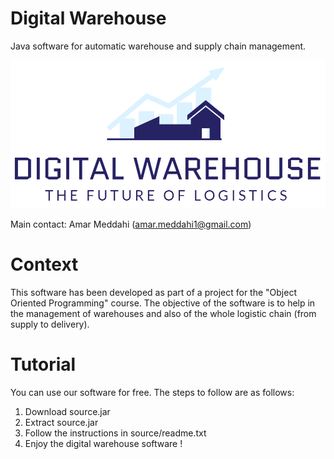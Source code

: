 # Digital Warehouse
Java software for automatic warehouse and supply chain management.

<p align="center">
  <img src="src/images/warehouse-logo.png" />
</p>

Main contact: Amar Meddahi (amar.meddahi1@gmail.com)

# Context

This software has been developed as part of a project for the "Object Oriented Programming" course. The objective of the software is to help in the management of warehouses and also of the whole logistic chain (from supply to delivery).

# Tutorial
You can use our software for free. The steps to follow are as follows:
1. Download source.jar
2. Extract source.jar
3. Follow the instructions in source/readme.txt
4. Enjoy the digital warehouse software !
